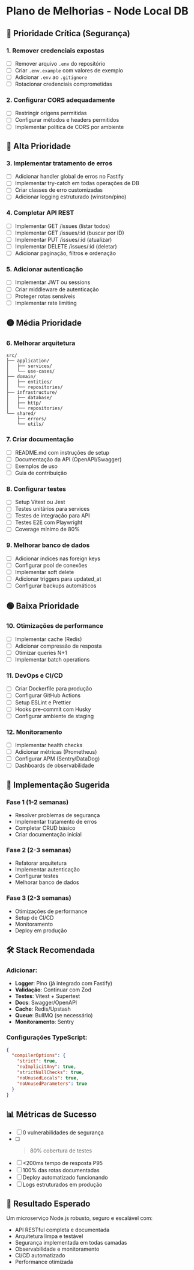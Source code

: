 # Plano de Melhorias - Node Local DB

## 🚨 Prioridade Crítica (Segurança)

### 1. **Remover credenciais expostas**
- [ ] Remover arquivo `.env` do repositório
- [ ] Criar `.env.example` com valores de exemplo
- [ ] Adicionar `.env` ao `.gitignore`
- [ ] Rotacionar credenciais comprometidas

### 2. **Configurar CORS adequadamente**
- [ ] Restringir origens permitidas
- [ ] Configurar métodos e headers permitidos
- [ ] Implementar política de CORS por ambiente

## 🔴 Alta Prioridade

### 3. **Implementar tratamento de erros**
- [ ] Adicionar handler global de erros no Fastify
- [ ] Implementar try-catch em todas operações de DB
- [ ] Criar classes de erro customizadas
- [ ] Adicionar logging estruturado (winston/pino)

### 4. **Completar API REST**
- [ ] Implementar GET /issues (listar todos)
- [ ] Implementar GET /issues/:id (buscar por ID)
- [ ] Implementar PUT /issues/:id (atualizar)
- [ ] Implementar DELETE /issues/:id (deletar)
- [ ] Adicionar paginação, filtros e ordenação

### 5. **Adicionar autenticação**
- [ ] Implementar JWT ou sessions
- [ ] Criar middleware de autenticação
- [ ] Proteger rotas sensíveis
- [ ] Implementar rate limiting

## 🟡 Média Prioridade

### 6. **Melhorar arquitetura**
```
src/
├── application/
│   ├── services/
│   └── use-cases/
├── domain/
│   ├── entities/
│   └── repositories/
├── infrastructure/
│   ├── database/
│   ├── http/
│   └── repositories/
└── shared/
    ├── errors/
    └── utils/
```

### 7. **Criar documentação**
- [ ] README.md com instruções de setup
- [ ] Documentação da API (OpenAPI/Swagger)
- [ ] Exemplos de uso
- [ ] Guia de contribuição

### 8. **Configurar testes**
- [ ] Setup Vitest ou Jest
- [ ] Testes unitários para services
- [ ] Testes de integração para API
- [ ] Testes E2E com Playwright
- [ ] Coverage mínimo de 80%

### 9. **Melhorar banco de dados**
- [ ] Adicionar índices nas foreign keys
- [ ] Configurar pool de conexões
- [ ] Implementar soft delete
- [ ] Adicionar triggers para updated_at
- [ ] Configurar backups automáticos

## 🟢 Baixa Prioridade

### 10. **Otimizações de performance**
- [ ] Implementar cache (Redis)
- [ ] Adicionar compressão de resposta
- [ ] Otimizar queries N+1
- [ ] Implementar batch operations

### 11. **DevOps e CI/CD**
- [ ] Criar Dockerfile para produção
- [ ] Configurar GitHub Actions
- [ ] Setup ESLint e Prettier
- [ ] Hooks pre-commit com Husky
- [ ] Configurar ambiente de staging

### 12. **Monitoramento**
- [ ] Implementar health checks
- [ ] Adicionar métricas (Prometheus)
- [ ] Configurar APM (Sentry/DataDog)
- [ ] Dashboards de observabilidade

## 📝 Implementação Sugerida

### Fase 1 (1-2 semanas)
- Resolver problemas de segurança
- Implementar tratamento de erros
- Completar CRUD básico
- Criar documentação inicial

### Fase 2 (2-3 semanas)
- Refatorar arquitetura
- Implementar autenticação
- Configurar testes
- Melhorar banco de dados

### Fase 3 (2-3 semanas)
- Otimizações de performance
- Setup de CI/CD
- Monitoramento
- Deploy em produção

## 🛠️ Stack Recomendada

### Adicionar:
- **Logger**: Pino (já integrado com Fastify)
- **Validação**: Continuar com Zod
- **Testes**: Vitest + Supertest
- **Docs**: Swagger/OpenAPI
- **Cache**: Redis/Upstash
- **Queue**: BullMQ (se necessário)
- **Monitoramento**: Sentry

### Configurações TypeScript:
```json
{
  "compilerOptions": {
    "strict": true,
    "noImplicitAny": true,
    "strictNullChecks": true,
    "noUnusedLocals": true,
    "noUnusedParameters": true
  }
}
```

## 📊 Métricas de Sucesso

- [ ] 0 vulnerabilidades de segurança
- [ ] >80% cobertura de testes
- [ ] <200ms tempo de resposta P95
- [ ] 100% das rotas documentadas
- [ ] Deploy automatizado funcionando
- [ ] Logs estruturados em produção

## 🎯 Resultado Esperado

Um microserviço Node.js robusto, seguro e escalável com:
- API RESTful completa e documentada
- Arquitetura limpa e testável
- Segurança implementada em todas camadas
- Observabilidade e monitoramento
- CI/CD automatizado
- Performance otimizada